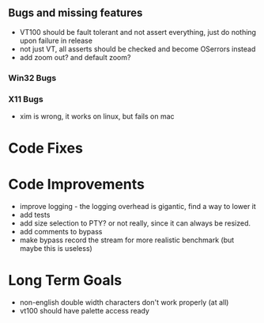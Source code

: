 ﻿## Bugs and missing features

- VT100 should be fault tolerant and not assert everything, just do nothing upon failure in release
- not just VT, all asserts should be checked and become OSerrors instead
- add zoom out? and default zoom? 

### Win32 Bugs

### X11 Bugs

- xim is wrong, it works on linux, but fails on mac

# Code Fixes

# Code Improvements 

- improve logging - the logging overhead is gigantic, find a way to lower it
- add tests
- add size selection to PTY? or not really, since it can always be resized. 
- add comments to bypass
- make bypass record the stream for more realistic benchmark (but maybe this is useless)

# Long Term Goals

- non-english double width characters don't work properly (at all)
- vt100 should have palette access ready
